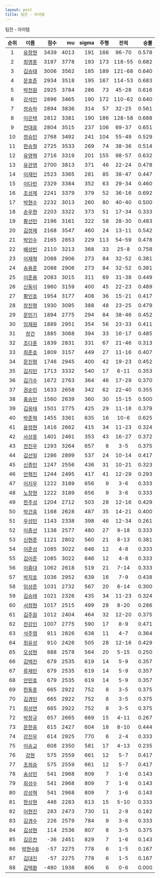 ```yaml
---
layout: post
title: 팀전 - 아이템
---
```


팀전 - 아이템

| 순위 | 이름 | 점수 | mu | sigma | 주행 | 전적 | 승률 |
|:---:|:---:|---:|---:|---:|---:|:---:|---:|
| 1 | [유창현](../yuchanghyeon) | 3439 | 4013 | 191 | 166 | 96-70 | 0.578 |
| 2 | [최영훈](../choiyeonghun) | 3197 | 3778 | 193 | 173 | 118-55 | 0.682 |
| 3 | [김승태](../gimseungtae) | 3006 | 3562 | 185 | 189 | 121-68 | 0.640 |
| 4 | [문호준](../munhojun) | 2934 | 3518 | 195 | 167 | 114-53 | 0.683 |
| 5 | [박천원](../bakcheonwon) | 2925 | 3784 | 286 | 73 | 45-28 | 0.616 |
| 6 | [강석인](../gangseokin) | 2896 | 3465 | 190 | 172 | 110-62 | 0.640 |
| 7 | [정승하](../jeongseungha) | 2894 | 3836 | 314 | 57 | 32-25 | 0.561 |
| 8 | [이은택](../ieuntaek) | 2812 | 3381 | 190 | 186 | 128-58 | 0.688 |
| 9 | [전대웅](../jeondaewoong) | 2804 | 3515 | 237 | 106 | 69-37 | 0.651 |
| 10 | [정승민](../jeongseungmin) | 2768 | 3492 | 241 | 104 | 55-49 | 0.529 |
| 11 | [한승철](../hanseungcheol) | 2725 | 3533 | 269 | 74 | 38-36 | 0.514 |
| 12 | [유영혁](../yuyeonghyeok) | 2716 | 3319 | 201 | 155 | 98-57 | 0.632 |
| 13 | [유관영](../yugwanyeong) | 2700 | 3813 | 371 | 46 | 22-24 | 0.478 |
| 14 | [이재인](../ijaein) | 2523 | 3365 | 281 | 85 | 38-47 | 0.447 |
| 15 | [이다빈](../idabin) | 2329 | 3384 | 352 | 63 | 29-34 | 0.460 |
| 16 | [조성제](../joseongje) | 2241 | 3379 | 379 | 52 | 36-16 | 0.692 |
| 17 | [박현수](../bakhyeonsu) | 2232 | 3013 | 260 | 80 | 40-40 | 0.500 |
| 18 | [손우현](../sonuhyeon) | 2203 | 3322 | 373 | 51 | 17-34 | 0.333 |
| 19 | [황선민](../hwangseongmin) | 2196 | 3161 | 322 | 58 | 28-30 | 0.483 |
| 20 | [김정제](../gimjeongje) | 2168 | 3547 | 460 | 24 | 13-11 | 0.542 |
| 21 | [박인수](../bakinsu) | 2165 | 2853 | 229 | 113 | 54-59 | 0.478 |
| 22 | [배성빈](../baeseongbin) | 2110 | 3213 | 368 | 33 | 25-8 | 0.758 |
| 23 | [이재혁](../ijaehyeok) | 2088 | 2906 | 273 | 84 | 32-52 | 0.381 |
| 24 | [송용준](../songyongjun) | 2088 | 2906 | 273 | 84 | 32-52 | 0.381 |
| 25 | [이준용](../ijunyong) | 2083 | 3015 | 311 | 69 | 31-38 | 0.449 |
| 26 | [신동이](../shindongi) | 1960 | 3159 | 400 | 45 | 22-23 | 0.489 |
| 27 | [황인호](../hwanginho) | 1954 | 3177 | 408 | 36 | 15-21 | 0.417 |
| 28 | [장진형](../jangjinhyeong) | 1930 | 3095 | 388 | 48 | 23-25 | 0.479 |
| 29 | [문민기](../munmingi) | 1894 | 2775 | 294 | 84 | 38-46 | 0.452 |
| 30 | [임재원](../imjaewon) | 1889 | 2951 | 354 | 56 | 23-33 | 0.411 |
| 31 | [장건](../janggeon) | 1885 | 3068 | 394 | 33 | 16-17 | 0.485 |
| 32 | [조다훈](../jodahun) | 1839 | 2831 | 331 | 67 | 21-46 | 0.313 |
| 33 | [최준호](../choijunho) | 1809 | 3157 | 449 | 27 | 11-16 | 0.407 |
| 34 | [문진형](../munjinhyeong) | 1746 | 2945 | 400 | 42 | 19-23 | 0.452 |
| 35 | [김지민](../gimjimin) | 1713 | 3332 | 540 | 17 | 6-11 | 0.353 |
| 36 | [김기수](../gimgisu) | 1672 | 2763 | 364 | 46 | 17-29 | 0.370 |
| 37 | [권순민](../gweonsoonmin) | 1633 | 2658 | 342 | 62 | 22-40 | 0.355 |
| 38 | [홍승민](../hongseungmin) | 1560 | 2639 | 360 | 30 | 15-15 | 0.500 |
| 39 | [김응태](../gimeungtae) | 1501 | 2775 | 425 | 29 | 11-18 | 0.379 |
| 40 | [박준혁](../bakjunhyeok) | 1455 | 3361 | 635 | 16 | 10-6 | 0.625 |
| 41 | [윤정현](../yunjeonghyeon) | 1416 | 2662 | 415 | 34 | 11-23 | 0.324 |
| 42 | [사상훈](../sasanghun) | 1401 | 2461 | 353 | 43 | 16-27 | 0.372 |
| 43 | [전진우](../jeonjinwoo) | 1293 | 3264 | 657 | 8 | 3-5 | 0.375 |
| 44 | [김선일](../gimseonil) | 1286 | 2899 | 537 | 24 | 10-14 | 0.417 |
| 45 | [신종민](../shinjongmin) | 1247 | 2556 | 436 | 31 | 10-21 | 0.323 |
| 46 | [안혁진](../anhyeokjin) | 1244 | 2495 | 417 | 41 | 12-29 | 0.293 |
| 47 | [이지우](../ijiu) | 1222 | 3189 | 656 | 9 | 3-6 | 0.333 |
| 48 | [노창현](../nochanghyeon) | 1222 | 3189 | 656 | 9 | 3-6 | 0.333 |
| 49 | [한주성](../hanjuseong) | 1204 | 2712 | 503 | 28 | 12-16 | 0.429 |
| 50 | [박건웅](../bakgeonung) | 1168 | 2628 | 487 | 35 | 14-21 | 0.400 |
| 51 | [우성민](../useongmin) | 1143 | 2338 | 398 | 46 | 12-34 | 0.261 |
| 52 | [이중선](../ijungseon) | 1138 | 2577 | 480 | 27 | 9-18 | 0.333 |
| 53 | [신현준](../shinhyeonjun) | 1121 | 2802 | 560 | 21 | 8-13 | 0.381 |
| 54 | [이준성](../ijunseong) | 1085 | 3022 | 646 | 12 | 4-8 | 0.333 |
| 55 | [김이준](../gimijun) | 1085 | 3022 | 646 | 12 | 4-8 | 0.333 |
| 56 | [이중대](../ijungdae) | 1062 | 2618 | 519 | 21 | 7-14 | 0.333 |
| 57 | [박지호](../bakjiho) | 1036 | 2952 | 639 | 16 | 7-9 | 0.438 |
| 58 | [임성준](../imseongjun) | 1031 | 2732 | 567 | 20 | 6-14 | 0.300 |
| 59 | [김승래](../gimseungrae) | 1021 | 2326 | 435 | 34 | 11-23 | 0.324 |
| 60 | [서정현](../seojeonghyeon) | 1017 | 2515 | 499 | 28 | 8-20 | 0.286 |
| 61 | [김주원](../gimjuwon) | 1012 | 2404 | 464 | 32 | 12-20 | 0.375 |
| 62 | [전강인](../jeongangin) | 1007 | 2775 | 590 | 17 | 8-9 | 0.471 |
| 63 | [석주엽](../seokjuyeob) | 911 | 2826 | 638 | 11 | 4-7 | 0.364 |
| 64 | [최유성](../choiyuseong) | 910 | 2426 | 505 | 28 | 12-16 | 0.429 |
| 65 | [오성현](../oseonghyeon) | 888 | 2578 | 564 | 20 | 5-15 | 0.250 |
| 66 | [김택진](../gimtaekjin) | 679 | 2535 | 619 | 14 | 5-9 | 0.357 |
| 67 | [류재민](../ryujaemin) | 679 | 2535 | 619 | 14 | 5-9 | 0.357 |
| 68 | [안민호](../anminho) | 679 | 2535 | 619 | 14 | 5-9 | 0.357 |
| 69 | [한동훈](../handonghun) | 665 | 2922 | 752 | 8 | 3-5 | 0.375 |
| 70 | [김경민](../gimgyeongmin) | 665 | 2922 | 752 | 8 | 3-5 | 0.375 |
| 71 | [최성연](../choiseongyeon) | 665 | 2922 | 752 | 8 | 3-5 | 0.375 |
| 72 | [박창규](../bakchanggyu) | 657 | 2665 | 669 | 15 | 4-11 | 0.267 |
| 73 | [문한웅](../munhanung) | 615 | 2427 | 604 | 18 | 8-10 | 0.444 |
| 74 | [강진우](../gangjinwu) | 614 | 2925 | 770 | 6 | 2-4 | 0.333 |
| 75 | [이승교](../iseunggyo) | 608 | 2350 | 581 | 17 | 4-13 | 0.235 |
| 76 | [강현](../ganghyeon) | 575 | 2559 | 661 | 12 | 5-7 | 0.417 |
| 77 | [조희승](../joheeseung) | 575 | 2559 | 661 | 12 | 5-7 | 0.417 |
| 78 | [송상민](../songsangmin) | 541 | 2968 | 809 | 7 | 1-6 | 0.143 |
| 79 | [최성수](../choiseongsu) | 541 | 2968 | 809 | 7 | 1-6 | 0.143 |
| 80 | [강성혁](../gangseonghyeok) | 541 | 2968 | 809 | 7 | 1-6 | 0.143 |
| 81 | [한상현](../hansanghyeon) | 446 | 2283 | 613 | 15 | 5-10 | 0.333 |
| 82 | [이현진](../ihyeonjin) | 283 | 2473 | 730 | 11 | 2-9 | 0.182 |
| 83 | [김경수](../gimgyeongsu) | 226 | 2579 | 784 | 9 | 3-6 | 0.333 |
| 84 | [김성현](../gimseonghyeon) | 114 | 2536 | 807 | 8 | 3-5 | 0.375 |
| 85 | [김은찬](../gimeunchan) | -36 | 2451 | 829 | 7 | 1-6 | 0.143 |
| 86 | [박현수B](../bakhyeonsu-b) | -57 | 2275 | 778 | 6 | 1-5 | 0.167 |
| 87 | [김대진](../gimdaejin) | -57 | 2275 | 778 | 6 | 1-5 | 0.167 |
| 88 | [김택환](../gimtaekhwan) | -480 | 1938 | 806 | 6 | 0-6 | 0.000 |
